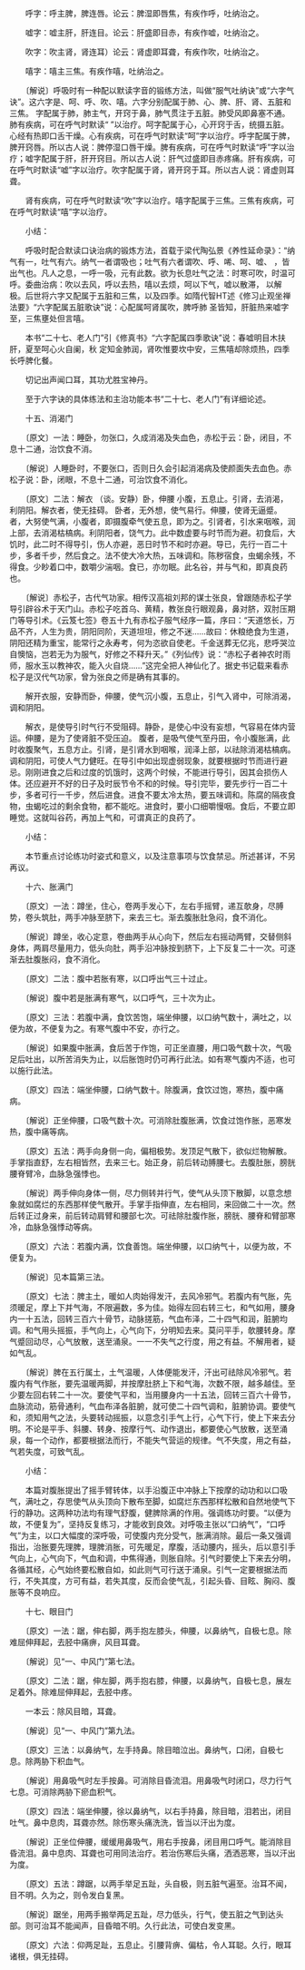 <!-- { "loadSidebar": true } -->
　　呼字：呼主脾，脾连唇。论云：脾湿即唇焦，有疾作呼，吐纳治之。

　　嘘字：嘘主肝，肝连目。论云：肝盛即目赤，有疾作嘘，吐纳治之。

　　吹字：吹主肾，肾连耳）论云：肾虚即耳聋，有疾作吹，吐纳治之。

　　嘻字：嘻主三焦。有疾作嘻，吐纳治之。

　　〔解说〕呼吸时有一种配以默读字音的锻练方法，叫做“服气吐纳诀”或“六字气诀”。这六字是、呵、呼、吹、嘻。六字分别配属于肺、心、脾、肝、肾、五脏和三焦。 字配属于肺，肺主气，开窍于鼻，肺气贯注于五脏。肺受风即鼻塞不通。肺有疾病，可在呼气时默读“ ”以治疗。呵字配属于心，心开窍于舌，统摄五脏。心经有热即口舌干燥。心有疾病，可在呼气时默读“呵”字以治疗。呼字配属于脾，脾开窍唇。所以古人说：脾停湿口唇干燥。脾有疾病，可在呼气时默读“呼”字以治疗；嘘字配属于肝，肝开窍目。所以古人说：肝气过盛即目赤疼痛。肝有疾病，可在呼气时默读“嘘”字以治疗。吹字配属于肾，肾开窍于耳。所以古人说：肾虚则耳聋。

　　肾有疾病，可在呼气时默读“吹”字以治疗。嘻字配属于三焦。三焦有疾病，可在呼气时默读“嘻”字以治疗。

　　小结：

　　呼吸时配合默读口诀治病的锻炼方法，首载于梁代陶弘景《养性延命录》：“纳气有一，吐气有六。纳气一者谓吸也；吐气有六者谓吹、呼、唏、呵、嘘、 ，皆出气也。凡人之息，一呼一吸，元有此数。欲为长息吐气之法：时寒可吹，时温可呼。委曲治病：吹以去风，呼以去热，嘻以去烦，呵以下气，嘘以散滞， 以解极。后世将六字又配属于五脏和三焦，以及四季。如隋代智HT述《修习止观坐禅法要》“六字配属五脏歌诀”说：心配属呵肾属吹，脾呼肺 圣皆知，肝脏热来嘘字至，三焦壅处但言嘻。

　　本书“二十七、老人门”引《修真书》“六字配属四季歌诀”说：春嘘明目木扶肝，夏至呵心火自阑，秋 定知金肺润，肾吹惟要坎中安，三焦嘻却除烦热，四季长呼脾化餐。

　　切记出声闻口耳，其功尤胜宝神丹。

　　至于六字诀的具体练法和主治功能本书“二十七、老人门”有详细论述。

　　十五、消渴门

　　〔原文〕一法：睡卧，勿张口，久成消渴及失血色，赤松于云：卧，闭目，不息十二通，治饮食不消。

　　〔解说〕人睡卧时，不要张口，否则日久会引起消渴病及使颜面失去血色。赤松子说：卧，闭眼，不息十二通，可治饮食不消化。

　　〔原文〕二法：解衣 （谈。安静）卧，伸腰 小腹，五息止。引肾，去消渴，利阴阳。解衣者，使无挂碍。 卧者，无外想，使气易行。伸腰，使肾无逼蹙。 者，大努使气满，小腹者，即摄腹牵气使五息，即为之。引肾者，引水来咽喉，润上部，去消渴枯槁病。利阴阳者，饶气力。此中数虚要与时节而为避。初食后，大饥时，此二时不得导引，伤人亦避，恶日时节不和时亦避。导已，先行一百二十步，多者千步，然后食之。法不使大冷大热，五味调和。陈秽宿食，虫蝎余残，不得食。少眇着口中，数嚼少湍咽。食已，亦勿眠。此名谷，并与气和，即真良药也。

　　〔解说〕赤松子，古代气功家。相传汉高祖刘邦的谋士张良，曾跟随赤松子学导引辟谷术于天门山。赤松子吃首乌、黄精，教张良行眼观鼻，鼻对脐，双肘压期门等导引术。《云笈七签》卷五十九有赤松子服气经序一篇，序曰：“天道悠长，万品不齐，人生为贵，阴阳同阶，天道坦坦，修之不迷……故曰：休粮绝食为生道，阴阳还精为重宝，能常行之永寿考，何为恣欲自使老。千金送葬无亿兆，悲呼哭泣自懊恼，岂若无为为服气，好修之不释升天。”《列仙传》说：“赤松子者神农时雨师，服水玉以教神农，能入火自烧……”这完全把人神仙化了。据史书记载来看赤松子是汉代气功家，曾为张良之师是确有其事的。

　　解开衣服，安静而卧，伸腰，使气沉小腹，五息止，引气入肾中，可除消渴，调和阴阳。

　　解衣，是使导引时气行不受阻碍。静卧，是使心中没有妄想，气容易在体内营运。伸腰，是为了使肾脏不受压迫。 腹者，是吸气使气至丹田，令小腹胀满，此时收腹聚气，五息方止。引肾，是引肾水到咽喉，润泽上部，以祛除消渴枯槁病。调和阴阳，可使人气力健旺。在导引中如出现虚弱现象，就要根据时节而进行避忌。刚刚进食之后和过度的饥饿时，这两个时候，不能进行导引，因其会损伤人体。还应避开不好的日子及时辰节令不和的时候。导引完毕，要先步行一百二十步，多者可行一千步，然后进食。进食不要太冷太热，要五味调和。陈腐的隔夜食物，虫蝎吃过的剩余食物，都不能吃。进食时，要小口细嚼慢咽。食后，不要立即睡觉。这就叫谷药，再加上气和，可谓真正的良药了。

　　小结：

　　本节重点讨论练功时姿式和意义，以及注意事项与饮食禁忌。所述甚详，不另再议。

　　十六、胀满门

　　〔原文〕一法：蹲坐，住心，卷两手发心下，左右手摇臂，递互欹身，尽膊势，卷头筑肚，两手冲脉至脐下，来去三七。渐去腹胀肚急闷，食不消化。

　　〔解说〕蹲坐，收心定意，卷曲两手从心向下，然后左右摇动两臂，交替侧斜身体，两肩尽量用力，低头向肚，两手沿冲脉按到脐下，上下反复二十一次。可逐渐去肚腹胀闷，食不消化。

　　〔原文〕二法：腹中若胀有寒，以口呼出气三十过止。

　　〔解说〕腹中若是胀满有寒气，以口呼气，三十次为止。

　　〔原文〕三法：若腹中满，食饮苦饱，端坐伸腰，以口纳气数十，满吐之，以便为故，不便复为之。有寒气腹中不安，亦行之。

　　〔解说〕如果腹中胀满，食后苦于作饱，可正坐直腰，用口吸气数十次，气吸足后吐出，以所苦消失为止，以后胀饱时仍可再行此法。如有寒气腹内不适，也可以施行此法。

　　〔原文〕四法：端坐伸腰，口纳气数十。除腹满，食饮过饱，寒热，腹中痛病。

　　〔解说〕正坐伸腰，口吸气数十次。可消除肚腹胀满，饮食过饱作胀，恶寒发热，腹中痛等病。

　　〔原文〕五法：两手向身侧一向，偏相极势。发顶足气散下，欲似烂物解散。手掌指直舒，左右相皆然，去来三七。始正身，前后转动膊腰七。去腹肚胀，膀胱腰脊臂冷，血脉急强悸也。

　　〔解说〕两手伸向身体一侧，尽力侧转并行气，使气从头顶下散脚，以意念想象就如腐烂的东西那样使气散开。手掌手指伸直，左右相同，来回做二十一次。然后转正过身来，前后转动肩臂和腰部七次。可祛除肚腹作胀，膀胱、腰脊和臂部寒冷，血脉急强悸动等病。

　　〔原文〕六法：若腹内满，饮食善饱。端坐伸腰，以口纳气十，以便为故，不便复为。

　　〔解说〕见本篇第三法。

　　〔原文〕七法：脾主土，暖如人肉始得发汗，去风冷邪气。若腹内有气胀，先须暖足，摩上下并气海，不限遍数，多为佳。始得左回右转三七，和气如用，腰身内一十五法，回转三百六十骨节，动脉搓筋，气血布泽，二十四气和润，脏腑均调。和气用头摇振，手气向上，心气向下，分明知去来。莫问平手，欹腰转身。摩气蹙回动尽，心气放散，送至涌泉。一一不失气之行度，用之有益。不解用者，疑如气乱。

　　〔解说〕脾在五行属土，土气温暖，人体便能发汗，汗出可祛除风冷邪气。若腹内有气作胀，要先温暖两脚，并按摩肚脐上下和气海，次数不限，越多越佳。至少要左回右转二十一次。要使气平和，当用腰身内一十五法，回转三百六十骨节，血脉流动，筋骨通利，气血布泽各脏腑，就可使二十四气调和，脏腑协调。要使气和，须知用气之法，头要转动摇振，以意念引手气上行，心气下行，使上下来去分明。不论是平手、斜腰、转身、按摩行气、动作退出，都要使心气放散，送至涌泉，每一个动作，都要根据法而行，不能失气营运的规律。气不失度，用之有益，气若失度，可致气乱。

　　小结：

　　本篇对腹胀提出了摇手臂转体，以手沿腹正中冲脉上下按摩的动功和以口吸气，满吐之，存思使气从头顶向下散布至脚，如腐烂东西那样松散和自然地使气下行的静功。这两种功法均有理气舒腹，健脾除满的作用。强调练功时要。“以便为故，不便复为”，坚持反复练习，才能收到良效。对呼吸主张以“口纳气”，“口呼气”为主，以口大幅度的深呼吸，可使腹内充分受气，胀满消除。最后一条又强调指出，治胀要先理脾，理脾消胀，可先暖足，摩腹，活动腰内，摇头，后以意引手气向上，心气向下，气血和调，中焦得通，则胀自除。引气时要使上下来去分明，各循其经，心气始终要松散自如，如此则气可行送于涌泉。引气一定要根据法而行，不失其度，方可有益，若失其度，反而会使气乱，引起头昏、目眩、胸闷、腹胀等不良响应。

　　十七、眼目门

　　〔原文〕一法：踞，伸右脚，两手抱左膝头，伸腰，以鼻纳气，自极七息。除难屈伸拜起，去胫中痛痹，风目耳聋。

　　〔解说〕见“一、中风门”第七法。

　　〔原文〕二法：踞，伸左脚，两手抱右膝，伸腰，以鼻纳气，自极七息，展左足着外。除难屈伸拜起，去胫中疼。

　　一本云：除风目暗，耳聋。

　　〔解说〕见“一、中风门”第九法。

　　〔原文〕三法：以鼻纳气，左手持鼻。除目暗泣出。鼻纳气，口闭，自极七息。除两胁下积血气。

　　〔解说〕用鼻吸气时左手按鼻。可消除目昏流泪。用鼻吸气时闭口，尽力行气七息。可消除两胁下瘀血积气。

　　〔原文〕四法：端坐伸腰，徐以鼻纳气，以右手持鼻，除目暗，泪若出，闭目吐气。鼻中息肉，耳聋亦然。除伤寒头痛洗洗，皆当以汗出为度。

　　〔解说〕正坐位伸腰，缓缓用鼻吸气，用右手按鼻，闭目用口呼气。能消除目昏流泪。鼻中息肉、耳聋也可用同法治疗。若治伤寒后头痛，洒洒恶寒，当以汗出为度。

　　〔原文〕五法：蹲踞，以两手举足五趾，头自极，则五脏气遍至。治耳不闻，目不明。久为之，则令发白复黑。

　　〔解说〕踞坐，用两手搬举两足五趾，尽力低头，行气，使五脏之气到达头部。则可治耳不能闻声，目昏暗不明。久行此法，可使白发变黑。

　　〔原文〕六法：仰两足趾，五息止。引腰背痹、偏枯，令人耳聪。久行，眼耳诸根，俱无挂碍。

